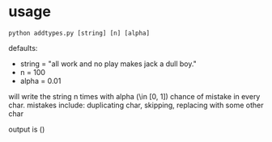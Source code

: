 # usage

`python addtypes.py [string] [n] [alpha]`

defaults:

- string = "all work and no play makes jack a dull boy."
- n = 100
- alpha = 0.01

will write the string n times with alpha (\in [0, 1]) chance of mistake in every char.
mistakes include: duplicating char, skipping, replacing with some other char

output is <string with mistakes> (<number of mistakes>)
